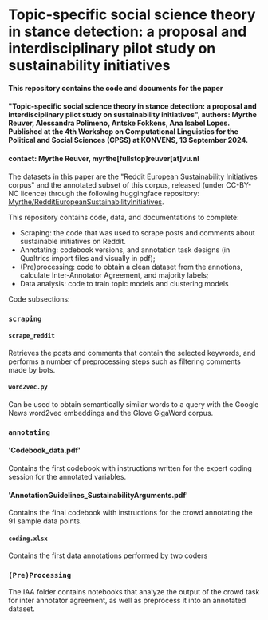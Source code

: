 # Topic-specific social science theory in stance detection: a proposal and interdisciplinary pilot study on sustainability initiatives

#### This repository contains the code and documents for the paper 
#### "Topic-specific social science theory in stance detection: a proposal and interdisciplinary pilot study on sustainability initiatives", authors: Myrthe Reuver, Alessandra Polimeno, Antske Fokkens, Ana Isabel Lopes. Published at the 4th Workshop on Computational Linguistics for the Political and Social Sciences (CPSS) at KONVENS, 13 September 2024.
#### contact: Myrthe Reuver, myrthe[fullstop]reuver[at]vu.nl

The datasets in this paper are the "Reddit European Sustainability Initiatives corpus" and the annotated subset of this corpus, released (under CC-BY-NC licence) through the following huggingface repository: [Myrthe/RedditEuropeanSustainabilityInitiatives](https://huggingface.co/datasets/Myrthe/RedditEuropeanSustainabilityInitiatives).

This repository contains code, data, and documentations to complete:
- Scraping: the code that was used to scrape posts and comments about sustainable initiatives on Reddit.
- Annotating: codebook versions, and annotation task designs (in Qualtrics import files and visually in pdf);
- (Pre)processing: code to obtain a clean dataset from the annotions, calculate Inter-Annotator Agreement, and majority labels;
- Data analysis: code to train topic models and clustering models 

Code subsections:

### `scraping`
#### `scrape_reddit`
Retrieves the posts and comments that contain the selected keywords, and performs a number of preprocessing steps such as filtering comments made by bots.

#### `word2vec.py`
Can be used to obtain semantically similar words to a query with the Google News word2vec embeddings and the Glove GigaWord corpus.

### `annotating`
#### 'Codebook_data.pdf'
Contains the first codebook with instructions written for the expert coding session for the annotated variables.

#### 'AnnotationGuidelines_SustainabilityArguments.pdf'
Contains the final codebook with instructions for the crowd annotating the 91 sample data points.

#### `coding.xlsx`
Contains the first data annotations performed by two coders

### `(Pre)Processing`
The IAA folder contains notebooks that analyze the output of the crowd task for inter annotator agreement, as well as preprocess it into an annotated dataset.
